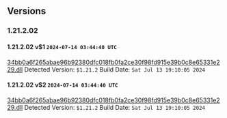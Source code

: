 ## Versions
### 1.21.2.02
#### 1.21.2.02 v$1 `2024-07-14 03:44:40 UTC`
[34bb0a6f265abae96b92380dfc018fb0fa2ce30f98fd915e39b0c8e65331e229.dll](dlls/34bb0a6f265abae96b92380dfc018fb0fa2ce30f98fd915e39b0c8e65331e229.dll)
Detected Version: `$1.21.2`
Build Date: `Sat Jul 13 19:10:05 2024`

#### 1.21.2.02 v$2 `2024-07-14 03:44:40 UTC`
[34bb0a6f265abae96b92380dfc018fb0fa2ce30f98fd915e39b0c8e65331e229.dll](dlls/34bb0a6f265abae96b92380dfc018fb0fa2ce30f98fd915e39b0c8e65331e229.dll)
Detected Version: `$1.21.2`
Build Date: `Sat Jul 13 19:10:05 2024`

